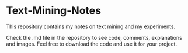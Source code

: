 # Text-Mining-Notes
This repository contains my notes on text mining and my experiments.

Check the .md file in the repository to see code, comments, explanations and images. Feel free to download the code and use it for your project. 
